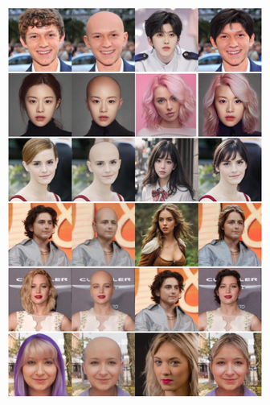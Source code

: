 <img src="images/1.jpg" />
<img src="images/2.jpg" />
<img src="images/3.jpg" />
<img src="images/CWHF.jpg" />
<img src="images/CWHF2.jpg" />
<img src="images/CWHF3.jpg" />
